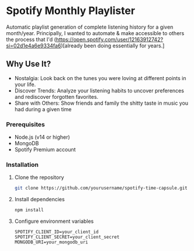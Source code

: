 # Spotify Monthly Playlister
Automatic playlist generation of complete listening history for a given month/year. Principally, I wanted to automate & make accessible to others the process that I'd (https://open.spotify.com/user/12163912742?si=02d1e4a6e9334fa6)[already been doing essentially for years.]

## Why Use It?
- Nostalgia: Look back on the tunes you were loving at different points in your life.
- Discover Trends: Analyze your listening habits to uncover preferences and rediscover forgotten favorites.
- Share with Others: Show friends and family the shitty taste in music you had during a given time

### Prerequisites

- Node.js (v14 or higher)
- MongoDB
- Spotify Premium account

### Installation

1. Clone the repository
   ```bash
   git clone https://github.com/yourusername/spotify-time-capsule.git
   ```
2. Install dependencies
   ```bash
   npm install
   ```
3. Configure environment variables
   ```env
   SPOTIFY_CLIENT_ID=your_client_id
   SPOTIFY_CLIENT_SECRET=your_client_secret
   MONGODB_URI=your_mongodb_uri
   ```
